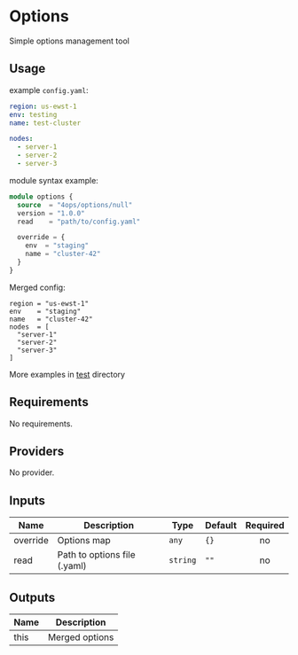 # Options

Simple options management tool

## Usage

example `config.yaml`:

```YAML
region: us-ewst-1
env: testing
name: test-cluster

nodes:
  - server-1
  - server-2
  - server-3
```

module syntax example:

```Terraform
module options {
  source  = "4ops/options/null"
  version = "1.0.0"
  read    = "path/to/config.yaml"

  override = {
    env  = "staging"
    name = "cluster-42"
  }
}
```

Merged config:

```
region = "us-ewst-1"
env    = "staging"
name   = "cluster-42"
nodes  = [
  "server-1"
  "server-2"
  "server-3"
]
```

More examples in [test](test) directory

## Requirements

No requirements.

## Providers

No provider.

## Inputs

| Name | Description | Type | Default | Required |
|------|-------------|------|---------|:--------:|
| override | Options map | `any` | `{}` | no |
| read | Path to options file (.yaml) | `string` | `""` | no |

## Outputs

| Name | Description |
|------|-------------|
| this | Merged options |

